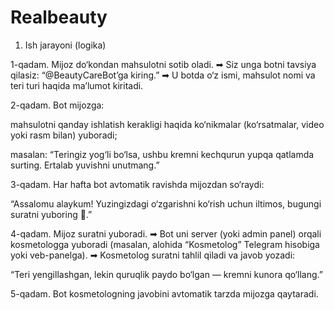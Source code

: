 # Realbeauty

1. Ish jarayoni (logika)

1-qadam. Mijoz do‘kondan mahsulotni sotib oladi.
➡ Siz unga botni tavsiya qilasiz: “@BeautyCareBot’ga kiring.”
➡ U botda o‘z ismi, mahsulot nomi va teri turi haqida ma’lumot kiritadi.

2-qadam. Bot mijozga:

mahsulotni qanday ishlatish kerakligi haqida ko‘nikmalar (ko‘rsatmalar, video yoki rasm bilan) yuboradi;

masalan: “Teringiz yog‘li bo‘lsa, ushbu kremni kechqurun yupqa qatlamda surting. Ertalab yuvishni unutmang.”

3-qadam. Har hafta bot avtomatik ravishda mijozdan so‘raydi:

“Assalomu alaykum! Yuzingizdagi o‘zgarishni ko‘rish uchun iltimos, bugungi suratni yuboring 📸.”

4-qadam. Mijoz suratni yuboradi.
➡ Bot uni server (yoki admin panel) orqali kosmetologga yuboradi (masalan, alohida “Kosmetolog” Telegram hisobiga yoki veb-panelga).
➡ Kosmetolog suratni tahlil qiladi va javob yozadi:

“Teri yengillashgan, lekin quruqlik paydo bo‘lgan — kremni kunora qo‘llang.”

5-qadam. Bot kosmetologning javobini avtomatik tarzda mijozga qaytaradi.
